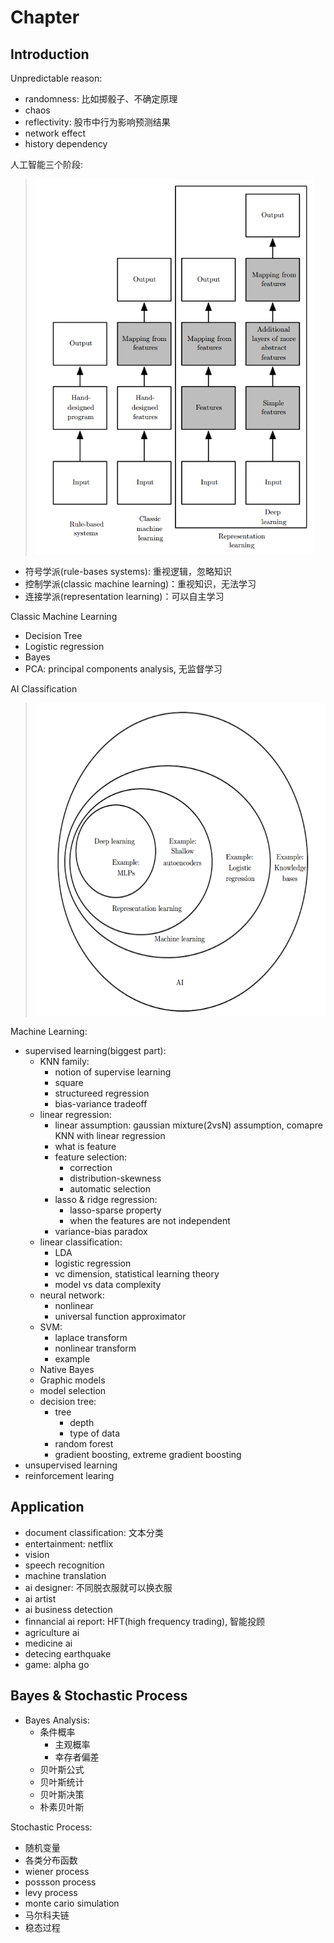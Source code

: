 # Chapter

## Introduction

Unpredictable reason:
- randomness: 比如掷骰子、不确定原理
- chaos
- reflectivity: 股市中行为影响预测结果
- network effect
- history dependency

人工智能三个阶段:
> <img src="res_05/ai_generation.png" height=600>
- 符号学派(rule-bases systems): 重视逻辑，忽略知识
- 控制学派(classic machine learning)：重视知识，无法学习
- 连接学派(representation learning)：可以自主学习

Classic Machine Learning
- Decision Tree
- Logistic regression
- Bayes
- PCA: principal components analysis, 无监督学习

AI Classification
> <img src="res_05/ai_classification.png" height=500>

Machine Learning:
- supervised learning(biggest part):
  - KNN family: 
    - notion of supervise learning
    - square
    - structureed regression
    - bias-variance tradeoff
  - linear regression:
    - linear assumption: gaussian mixture(2vsN) assumption, comapre KNN with linear regression
    - what is feature
    - feature selection:
      - correction
      - distribution-skewness
      - automatic selection
    - lasso & ridge regression:
      - lasso-sparse property
      - when the features are not independent
    - variance-bias paradox
  - linear classification:
    - LDA
    - logistic regression
    - vc dimension, statistical learning theory
    - model vs data complexity
  - neural network:
    - nonlinear
    - universal function approximator
  - SVM:
    - laplace transform
    - nonlinear transform
    - example
  - Native Bayes
  - Graphic models
  - model selection
  - decision tree:
    - tree
      - depth
      - type of data
    - random forest
    - gradient boosting, extreme gradient boosting
- unsupervised learning
- reinforcement learing

## Application

- document classification: 文本分类
- entertainment: netflix
- vision
- speech recognition
- machine translation
- ai designer: 不同脱衣服就可以换衣服
- ai artist
- ai business detection
- finnancial ai report: HFT(high frequency trading), 智能投顾
- agriculture ai
- medicine ai
- detecing earthquake
- game: alpha go

## Bayes & Stochastic Process

- Bayes Analysis:
  - 条件概率
    - 主观概率
    - 幸存者偏差
  - 贝叶斯公式
  - 贝叶斯统计
  - 贝叶斯决策
  - 朴素贝叶斯

Stochastic Process:
- 随机变量
- 各类分布函数
- wiener process
- possson process
- levy process
- monte cario simulation
- 马尔科夫链
- 稳态过程

